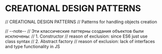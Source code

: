 # CREATIONAL DESIGN PATTERNS
// CREATIONAL DESIGN PATTERNS
// Patterns for handling objects creation

// --note--
// Эти классические паттерны создания объектов были исключены:
// 1. Constructor
// reason of exclusion: since ES6 just use class syntax
// 2. Abstract factory
// reason of exclusion: lack of interfaces and type functionality in JS
